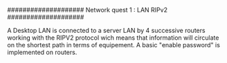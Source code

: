 #################### Network quest 1 : LAN RIPv2 ####################


A Desktop LAN is connected to a server LAN by 4 successive routers working with the RIPV2 protocol wich means that information will circulate on the shortest path in terms of equipement. A basic "enable password" is implemented on routers. 
